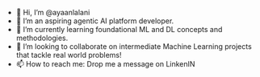 - 👋 Hi, I’m @ayaanlalani
- 👀 I’m an aspiring agentic AI platform developer.
- 🌱 I’m currently learning foundational ML and DL concepts and methodologies.
- 💞️ I’m looking to collaborate on intermediate Machine Learning projects that tackle real world problems!
- 📫 How to reach me: Drop me a message on LinkenIN

<!---
ayaanlalani/ayaanlalani is a ✨ special ✨ repository because its `README.md` (this file) appears on your GitHub profile.
You can click the Preview link to take a look at your changes.
--->
